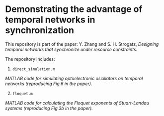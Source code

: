 # Demonstrating the advantage of temporal networks in synchronization

This repository is part of the paper: Y. Zhang and S. H. Strogatz, _Designing temporal networks that synchronize under resource constraints_.

The repository includes:
1. `direct_simulation.m`

  _MATLAB code for simulating optoelectronic oscillators on temporal networks (reproducing Fig.6 in the paper)._

2. `floquet.m`

  _MATLAB code for calculating the Floquet exponents of Stuart-Landau systems (reproducing Fig.3b in the paper)._
